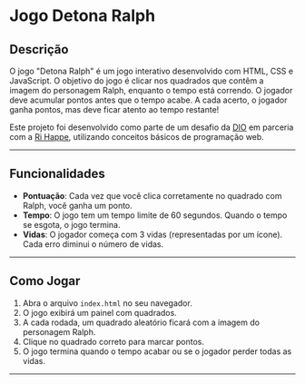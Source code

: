 # Jogo Detona Ralph

## Descrição

O jogo "Detona Ralph" é um jogo interativo desenvolvido com HTML, CSS e JavaScript. O objetivo do jogo é clicar nos quadrados que contêm a imagem do personagem Ralph, enquanto o tempo está correndo. O jogador deve acumular pontos antes que o tempo acabe. A cada acerto, o jogador ganha pontos, mas deve ficar atento ao tempo restante!

Este projeto foi desenvolvido como parte de um desafio da [DIO](https://web.dio.me/) em parceria com a [Ri Happe](https://www.rihappe.com/), utilizando conceitos básicos de programação web.

---

## Funcionalidades

- **Pontuação**: Cada vez que você clica corretamente no quadrado com Ralph, você ganha um ponto.
- **Tempo**: O jogo tem um tempo limite de 60 segundos. Quando o tempo se esgota, o jogo termina.
- **Vidas**: O jogador começa com 3 vidas (representadas por um ícone). Cada erro diminui o número de vidas.

---

## Como Jogar

1. Abra o arquivo `index.html` no seu navegador.
2. O jogo exibirá um painel com quadrados.
3. A cada rodada, um quadrado aleatório ficará com a imagem do personagem Ralph.
4. Clique no quadrado correto para marcar pontos.
5. O jogo termina quando o tempo acabar ou se o jogador perder todas as vidas.

---
